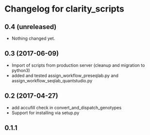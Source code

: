 Changelog for clarity_scripts
=============================

0.4 (unreleased)
----------------

- Nothing changed yet.


0.3 (2017-06-09)
----------------

- Import of scripts from production server (cleanup and migration to python3)
- added and tested assign_workflow_preseqlab.py and assign_workflow_seqlab_quantstudio.py

0.2 (2017-04-27)
----------------
 - add accufill check in convert_and_dispatch_genotypes
 - Support for installing via setup.py

0.1.1
------
